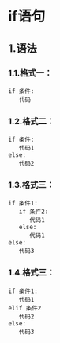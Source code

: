 # if语句
## 1.语法
### 1.1.格式一：
```properties
if 条件:
   代码
```
### 1.2.格式二：
```properties
if 条件:
   代码1
else:
   代码2
```
### 1.3.格式三：
```properties
if 条件1:
   if 条件2:
      代码1
   else:
      代码1
else:
   代码3
```
### 1.4.格式三：
```properties
if 条件1:
   代码1
elif 条件2
   代码2
else:
   代码3
```

